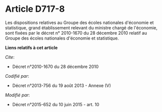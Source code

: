 # Article D717-8

Les dispositions relatives au Groupe des écoles nationales d'économie et statistique, grand établissement   relevant du
ministre chargé de l'économie, sont fixées par le décret n° 2010-1670 du 28 décembre 2010 relatif au Groupe des écoles
nationales d'économie et statistique.

**Liens relatifs à cet article**

_Cite_:

  - Décret n°2010-1670 du 28 décembre 2010

_Codifié par_:

  - Décret n°2013-756 du 19 août 2013 -  Annexe (V)

_Modifié par_:

  - Décret n°2015-652 du 10 juin 2015 - art. 10
